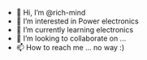 - 👋 Hi, I’m @rich-mind
- 👀 I’m interested in Power electronics
- 🌱 I’m currently learning electronics
- 💞️ I’m looking to collaborate on ...
- 📫 How to reach me ... no way :)

<!---
rich-mind/rich-mind is a ✨ special ✨ repository because its `README.md` (this file) appears on your GitHub profile.
You can click the Preview link to take a look at your changes.
--->

